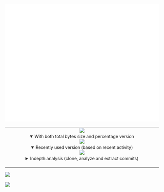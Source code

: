 ![Metrics](https://github.com/horou-dsk/horou-dsk/blob/main/github-metrics.svg)

<table>
  <td align="center">
    <img src="https://github.com/horou-dsk/horou-dsk/blob/main/metrics.plugin.languages.svg">
    <details open><summary>With both total bytes size and percentage version</summary>
      <img src="https://github.com/horou-dsk/horou-dsk/blob/main/metrics.plugin.languages.details.svg">
    </details>
    <details open><summary>Recently used version (based on recent activity)</summary>
      <img src="https://github.com/horou-dsk/horou-dsk/blob/main/metrics.plugin.languages.recent.svg">
    </details>
    <details><summary>Indepth analysis (clone, analyze and extract commits)</summary>
      <img src="https://github.com/horou-dsk/horou-dsk/blob/main/metrics.plugin.languages.indepth.svg">
    </details>
    <img width="900" height="1" alt="">
  </td>
</table>

![](https://github-readme-stats.vercel.app/api?username=horou-dsk&count_private=true&show_icons=true)


![](https://github-readme-stats.vercel.app/api/top-langs/?username=horou-dsk)

<!-- ### Hi there 👋 -->

<!--
**horou-dsk/horou-dsk** is a ✨ _special_ ✨ repository because its `README.md` (this file) appears on your GitHub profile.

Here are some ideas to get you started:

- 🔭 I’m currently working on ...
- 🌱 I’m currently learning ...
- 👯 I’m looking to collaborate on ...
- 🤔 I’m looking for help with ...
- 💬 Ask me about ...
- 📫 How to reach me: ...
- 😄 Pronouns: ...
- ⚡ Fun fact: ...
-->
